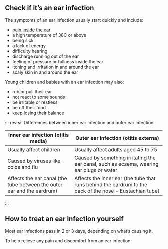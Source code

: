 ## Check if it’s an ear infection

The symptoms of an ear infection usually start quickly and include:

- [pain inside the ear](/conditions/earache)
- a high temperature of 38C or above
- being sick
- a lack of energy
- difficulty hearing
- discharge running out of the ear
- feeling of pressure or fullness inside the ear
- itching and irritation in and around the ear
- scaly skin in and around the ear

Young children and babies with an ear infection may also:

- rub or pull their ear
- not react to some sounds
- be irritable or restless
- be off their food
- keep losing their balance

::: reveal Differences between inner ear infection and outer ear infection

  | Inner ear infection (otitis media) | Outer ear infection (otitis externa) |
  |------------------------------------|--------------------------------------|
  | Usually affect children | Usually affect adults aged 45 to 75 |
  | Caused by viruses like colds and flu | Caused by something irritating the ear canal, such as eczema, wearing ear plugs or water |
  | Affects the ear canal (the tube between the outer ear and the eardrum) | Affects the inner ear (the tube that runs behind the eardrum to the back of the nose - Eustachian tube) |

:::

## How to treat an ear infection yourself

Most ear infections pass in 2 or 3 days, depending on what’s causing it.

To help relieve any pain and discomfort from an ear infection:
